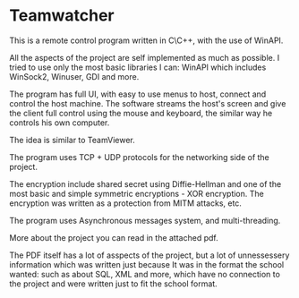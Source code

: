 # Teamwatcher

This is a remote control program written in C\C++, with the use of WinAPI. 

All the aspects of the project are self implemented as much as possible. I tried to use only the most basic libraries I can: WinAPI which includes WinSock2, Winuser, GDI and more.

The program has full UI, with easy to use menus to host, connect and control the host machine.
The software streams the host's screen and give the client full control using the mouse and keyboard, the similar way he controls his own computer.

The idea is similar to TeamViewer.

The program uses TCP + UDP protocols for the networking side of the project.

The encryption include shared secret using Diffie-Hellman and one of the most basic and simple symmetric encryptions - XOR encryption.
The encryption was written as a protection from MITM attacks, etc.

The program uses Asynchronous messages system, and multi-threading.

More about the project you can read in the attached pdf.

The PDF itself has a lot of asspects of the project, but a lot of unnessessery information which was written just because It was in the format the school wanted: such as about SQL, XML and more, which have no connection to the project and were written just to fit the school format.
